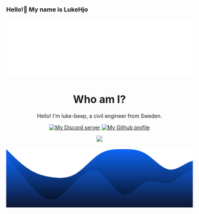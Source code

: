 ### Hello!👋 My name is LukeHjo

<div align="center">
  <img src="./assets/wave.svg">
</div>

<h1 align="center">Who am I?</h1>
<p align="center">Hello! I'm luke-beep, a civil engineer from Sweden.
<p align="center">
<a href="https://discord.gg/ndjNzKCmff"><img src="https://img.shields.io/badge/discord-join-blue?style=flat-square&logo=discord" alt="My Discord server" /></a>
<a href="https://github.com/luke-beep"><img src="https://img.shields.io/badge/github-view-blue?style=flat-square&logo=github" alt="My Github profile" /></a>
    </p>


<div align="center">
  <img src="https://lanyard.cnrad.dev/api/1039586210420629714?hideStatus=true&hideTimestamp=true&borderRadius=22px&idleMessage=LukeHjo#0001%20is%20not%20doing%20anything%20at%20the%20moment." /> <!-- Credits to lanyard for making this readme img -->
  <br />
  <br />
  </div


<div align="center">
  <img src="./assets/blob.svg"> 
</div>

